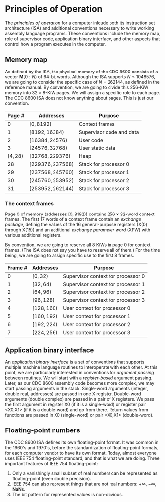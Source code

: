 # Principles of Operation

The *principles of operation* for a computer inlcude both its instruction set architecture (ISA) and additional conventions necessary to write working assembly language programs.
These conventions include the memory map, role of supervisor code, application binary interface, and other aspects that control how a program executes in the computer.

## Memory map

As defined by the ISA, the physical memory of the CDC 8600 consists of a vector $`\mathbf{M}[0:N)`$ of 64-bit words.
Although the ISA supports $`N \leq 1048576`$, we are going to consider the specific case of $`N=262144`$, as defined in the reference manual.
By convention, we are going to divide this 256-KiW memory into $`32 \times 8`$-KiW pages. We will assign a specific role to each page.
The CDC 8600 ISA does not know anything about pages.
This is just our convention.

| Page #     | Addresses           | Purpose                  |
|------------|---------------------|--------------------------|
| $`0`$      | $`[     0,  8192)`$ | Context frames           |
| $`1`$      | $`[  8192, 16384)`$ | Supervisor code and data |
| $`2`$      | $`[ 16384, 24576)`$ | User code                |
| $`3`$      | $`[ 24576, 32768)`$ | User static data         |
| $`[4,28)`$ | $`[ 32768,229376)`$ | Heap                     |
| $`28`$     | $`[229376,237568)`$ | Stack for processor 0    |
| $`29`$     | $`[237568,245760)`$ | Stack for processor 1    |
| $`30`$     | $`[245760,253952)`$ | Stack for processor 2    |
| $`31`$     | $`[253952,262144)`$ | Stack for processor 3    |

### The context frames

Page 0 of memory (addresses $`[0,8192)`$) contains $`256 \times 32`$-word context frames.
The first 17 words of a context frame contain an *exchange package*, definig the values of the 16 general-purpose registers (X(0) through X(15)) and an additional *exchange parameter word* (XPW) with various additional registers.

By convention, we are going to reserve all 8 KiWs in page 0 for context frames.
(The ISA does not say you have to reserve all of them.)
For the time being, we are going to assign specific use to the first 8 frames.

| Frame # | Addresses     | Purpose                            |
|---------|---------------|------------------------------------|
| $`0`$   | $`[  0, 32)`$ | Supervisor context for processor 0 |
| $`1`$   | $`[ 32, 64)`$ | Supervisor context for processor 1 |
| $`2`$   | $`[ 64, 96)`$ | Supervisor context for processor 2 |
| $`3`$   | $`[ 96,128)`$ | Supervisor context for processor 3 |
| $`4`$   | $`[128,160)`$ | User context for processor 0       |
| $`5`$   | $`[160,192)`$ | User context for processor 1       |
| $`6`$   | $`[192,224)`$ | User context for processor 2       |
| $`7`$   | $`[224,256)`$ | User context for processor 3       |

## Application binary interface

An *application binary interface* is a set of conventions that supports multiple machine language routines to interoperate with each other.
At this point, we are particularly interested in conventions for *argument passing* between routines.
We will start with a *register-based* argument passing.
Later, as our CDC 8600 assembly code becomes more complex, we may start passing arguments in the stack.
Single-word arguments (integer, double real, addresses) are passed in one X register.
Double-word arguments (double complex) are passed in a pair of X registers.
We pass the first argument in register X0 (if it is a single-word) or register pair <X0,X1> (if it is a double-word) and go from there.
Return values from functions are passed in X0 (single-word) or pair <X0,X1> (double-word).

## Floating-point numbers

The CDC 8600 ISA defines its own floating-point format.
It was common in the 1960's and 1970's, before the standardization of floating-point formats, for each computer vendor to have its own format.
Today, almost everyone uses IEEE 754 floating-point standard, and that is what we are doing.
Three important features of IEEE 754 floating-point:
1. Only a vanishingly small subset of real numbers can be represented as floating-point (even double precision).
2. IEEE 754 can also represent things that are not real numbers: $`+\infty`$, $`-\infty`$, **NaN**s.
3. The bit pattern for represented values is non-obvious.
